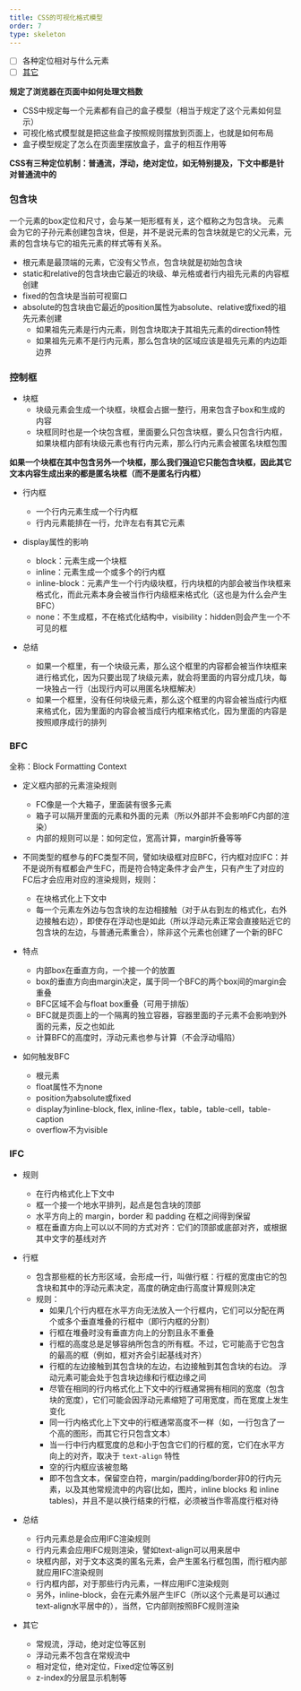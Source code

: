 ```yaml
---
title: CSS的可视化格式模型
order: 7
type: skeleton
---
```


- [ ] 各种定位相对与什么元素
- [ ] [其它](http://bbs.csdn.net/topics/340204423)

**规定了浏览器在页面中如何处理文档数**

- CSS中规定每一个元素都有自己的盒子模型（相当于规定了这个元素如何显示）
- 可视化格式模型就是把这些盒子按照规则摆放到页面上，也就是如何布局
- 盒子模型规定了怎么在页面里摆放盒子，盒子的相互作用等

**CSS有三种定位机制：普通流，浮动，绝对定位，如无特别提及，下文中都是针对普通流中的**

### 包含块
一个元素的box定位和尺寸，会与某一矩形框有关，这个框称之为包含块。
元素会为它的子孙元素创建包含块，但是，并不是说元素的包含块就是它的父元素，元素的包含块与它的祖先元素的样式等有关系。
- 根元素是最顶端的元素，它没有父节点，包含块就是初始包含块
- static和relative的包含块由它最近的块级、单元格或者行内祖先元素的内容框创建
- fixed的包含块是当前可视窗口
- absolute的包含块由它最近的position属性为absolute、relative或fixed的祖先元素创建
  - 如果祖先元素是行内元素，则包含块取决于其祖先元素的direction特性
  - 如果祖先元素不是行内元素，那么包含块的区域应该是祖先元素的内边距边界

### 控制框

- 块框
  - 块级元素会生成一个块框，块框会占据一整行，用来包含子box和生成的内容
  - 块框同时也是一个块包含框，里面要么只包含块框，要么只包含行内框，如果块框内部有块级元素也有行内元素，那么行内元素会被匿名块框包围

**如果一个块框在其中包含另外一个块框，那么我们强迫它只能包含块框，因此其它文本内容生成出来的都是匿名块框（而不是匿名行内框）**

- 行内框
  - 一个行内元素生成一个行内框
  - 行内元素能排在一行，允许左右有其它元素

- display属性的影响
  - block：元素生成一个块框
  - inline：元素生成一个或多个的行内框
  - inline-block：元素产生一个行内级块框，行内块框的内部会被当作块框来格式化，而此元素本身会被当作行内级框来格式化（这也是为什么会产生BFC）
  - none：不生成框，不在格式化结构中，visibility：hidden则会产生一个不可见的框

- 总结
  - 如果一个框里，有一个块级元素，那么这个框里的内容都会被当作块框来进行格式化，因为只要出现了块级元素，就会将里面的内容分成几块，每一块独占一行（出现行内可以用匿名块框解决）
  - 如果一个框里，没有任何块级元素，那么这个框里的内容会被当成行内框来格式化，因为里面的内容会被当成行内框来格式化，因为里面的内容是按照顺序成行的排列

### BFC
全称：Block Formatting Context

- 定义框内部的元素渲染规则
  - FC像是一个大箱子，里面装有很多元素
  - 箱子可以隔开里面的元素和外面的元素（所以外部并不会影响FC内部的渲染）
  - 内部的规则可以是：如何定位，宽高计算，margin折叠等等

- 不同类型的框参与的FC类型不同，譬如块级框对应BFC，行内框对应IFC：并不是说所有框都会产生FC，而是符合特定条件才会产生，只有产生了对应的FC后才会应用对应的渲染规则，规则：
  - 在块格式化上下文中
  - 每一个元素左外边与包含块的左边相接触（对于从右到左的格式化，右外边接触右边），即使存在浮动也是如此（所以浮动元素正常会直接贴近它的包含块的左边，与普通元素重合），除非这个元素也创建了一个新的BFC

- 特点
  - 内部box在垂直方向，一个接一个的放置
  - box的垂直方向由margin决定，属于同一个BFC的两个box间的margin会重叠
  - BFC区域不会与float box重叠（可用于排版）
  - BFC就是页面上的一个隔离的独立容器，容器里面的子元素不会影响到外面的元素，反之也如此
  - 计算BFC的高度时，浮动元素也参与计算（不会浮动塌陷）

- 如何触发BFC
  - 根元素
  - float属性不为none
  - position为absolute或fixed
  - display为inline-block, flex, inline-flex，table，table-cell，table-caption
  - overflow不为visible

### IFC

- 规则
  - 在行内格式化上下文中
  - 框一个接一个地水平排列，起点是包含块的顶部
  - 水平方向上的 margin，border 和 padding 在框之间得到保留
  - 框在垂直方向上可以以不同的方式对齐：它们的顶部或底部对齐，或根据其中文字的基线对齐

- 行框
  - 包含那些框的长方形区域，会形成一行，叫做行框：行框的宽度由它的包含块和其中的浮动元素决定，高度的确定由行高度计算规则决定
  - 规则：
    - 如果几个行内框在水平方向无法放入一个行框内，它们可以分配在两个或多个垂直堆叠的行框中（即行内框的分割）
    - 行框在堆叠时没有垂直方向上的分割且永不重叠
    - 行框的高度总是足够容纳所包含的所有框。不过，它可能高于它包含的最高的框（例如，框对齐会引起基线对齐）
    - 行框的左边接触到其包含块的左边，右边接触到其包含块的右边。
    浮动元素可能会处于包含块边缘和行框边缘之间
    - 尽管在相同的行内格式化上下文中的行框通常拥有相同的宽度（包含块的宽度），它们可能会因浮动元素缩短了可用宽度，而在宽度上发生变化
    - 同一行内格式化上下文中的行框通常高度不一样（如，一行包含了一个高的图形，而其它行只包含文本）
    - 当一行中行内框宽度的总和小于包含它们的行框的宽，它们在水平方向上的对齐，取决于 `text-align` 特性
    - 空的行内框应该被忽略
    - 即不包含文本，保留空白符，margin/padding/border非0的行内元素，以及其他常规流中的内容(比如，图片，inline blocks 和 inline tables)，并且不是以换行结束的行框，必须被当作零高度行框对待

- 总结
  - 行内元素总是会应用IFC渲染规则
  - 行内元素会应用IFC规则渲染，譬如text-align可以用来居中
  - 块框内部，对于文本这类的匿名元素，会产生匿名行框包围，而行框内部就应用IFC渲染规则
  - 行内框内部，对于那些行内元素，一样应用IFC渲染规则
  - 另外，inline-block，会在元素外层产生IFC（所以这个元素是可以通过text-align水平居中的），当然，它内部则按照BFC规则渲染

- 其它
  - 常规流，浮动，绝对定位等区别
  - 浮动元素不包含在常规流中
  - 相对定位，绝对定位，Fixed定位等区别
  - z-index的分层显示机制等
